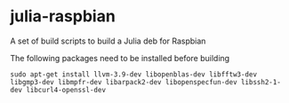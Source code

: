 # julia-raspbian

A set of build scripts to build a Julia deb for Raspbian

The following packages need to be installed before building

`sudo apt-get install llvm-3.9-dev libopenblas-dev libfftw3-dev libgmp3-dev libmpfr-dev libarpack2-dev libopenspecfun-dev libssh2-1-dev libcurl4-openssl-dev`
